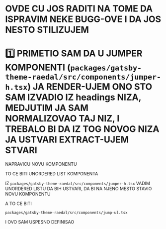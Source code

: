 # OVDE CU JOS RADITI NA TOME DA ISPRAVIM NEKE BUGG-OVE I DA JOS NESTO STILIZUJEM

# :one: PRIMETIO SAM DA U JUMPER KOMPONENTI (`packages/gatsby-theme-raedal/src/components/jumper-h.tsx`) JA RENDER-UJEM ONO STO SAM IZVADIO IZ headings NIZA, MEDJUTIM JA SAM NORMALIZOVAO TAJ NIZ, I TREBALO BI DA IZ TOG NOVOG NIZA JA USTVARI EXTRACT-UJEM STVARI

NAPRAVICU NOVU KOMPONENTU

TO CE BITI UNORDERED LIST KOMPONENTA

IZ `packages/gatsby-theme-raedal/src/components/jumper-h.tsx` VADIM UNORDERED LISTU DA BIH USTVARI, DA BI NA NJENO MESTO STAVIO NOVU KOMPONENTU

A TO CE BITI

`packages/gatsby-theme-raedal/src/components/jump-ul.tsx`

I OVO SAM USPESNO DEFINISAO
